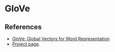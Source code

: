 # GloVe

## References

* [GloVe: Global Vectors for Word Representation](https://www.aclweb.org/anthology/D14-1162)
* [Project page](https://nlp.stanford.edu/projects/glove/).




